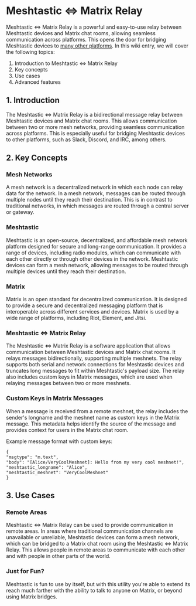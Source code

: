 # Meshtastic <=> Matrix Relay

Meshtastic <=> Matrix Relay is a powerful and easy-to-use relay between Meshtastic devices and Matrix chat rooms, allowing seamless communication across platforms. This opens the door for bridging Meshtastic devices to [many other platforms](https://matrix.org/bridges/). In this wiki entry, we will cover the following topics:

1. Introduction to Meshtastic <=> Matrix Relay
2. Key concepts
3. Use cases
4. Advanced features

## 1. Introduction

The Meshtastic <=> Matrix Relay is a bidirectional message relay between Meshtastic devices and Matrix chat rooms. This allows communication between two or more mesh networks, providing seamless communication across platforms. This is especially useful for bridging Meshtastic devices to other platforms, such as Slack, Discord, and IRC, among others.

## 2. Key Concepts

### Mesh Networks

A mesh network is a decentralized network in which each node can relay data for the network. In a mesh network, messages can be routed through multiple nodes until they reach their destination. This is in contrast to traditional networks, in which messages are routed through a central server or gateway.

### Meshtastic

Meshtastic is an open-source, decentralized, and affordable mesh network platform designed for secure and long-range communication. It provides a range of devices, including radio modules, which can communicate with each other directly or through other devices in the network. Meshtastic devices can form a mesh network, allowing messages to be routed through multiple devices until they reach their destination.

### Matrix

Matrix is an open standard for decentralized communication. It is designed to provide a secure and decentralized messaging platform that is interoperable across different services and devices. Matrix is used by a wide range of platforms, including Riot, Element, and Jitsi.

### Meshtastic <=> Matrix Relay

The Meshtastic <=> Matrix Relay is a software application that allows communication between Meshtastic devices and Matrix chat rooms. It relays messages bidirectionally, supporting multiple meshnets. The relay supports both serial and network connections for Meshtastic devices and truncates long messages to fit within Meshtastic's payload size. The relay also includes custom keys in Matrix messages, which are used when relaying messages between two or more meshnets.

### Custom Keys in Matrix Messages

When a message is received from a remote meshnet, the relay includes the sender's longname and the meshnet name as custom keys in the Matrix message. This metadata helps identify the source of the message and provides context for users in the Matrix chat room.

Example message format with custom keys:
```
{
"msgtype": "m.text",
"body": "[Alice/VeryCoolMeshnet]: Hello from my very cool meshnet!",
"meshtastic_longname": "Alice",
"meshtastic_meshnet": "VeryCoolMeshnet"
}
```

## 3. Use Cases

### Remote Areas
Meshtastic <=> Matrix Relay can be used to provide communication in remote areas. In areas where traditional communication channels are unavailable or unreliable, Meshtastic devices can form a mesh network, which can be bridged to a Matrix chat room using the Meshtastic <=> Matrix Relay. This allows people in remote areas to communicate with each other and with people in other parts of the world.

### Just for Fun?
Meshtastic is fun to use by itself, but with this utility you're able to extend its reach much farther with the ability to talk to anyone on Matrix, or beyond using Matrix bridges.
